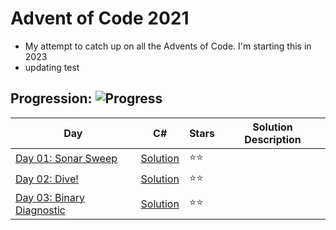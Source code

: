 # Advent of Code 2021
- My attempt to catch up on all the Advents of Code. I'm starting this in 2023 
- updating test

## Progression:  ![Progress](https://progress-bar.dev/3/?scale=25&title=projects&width=240&suffix=/25)


| Day                                                          | C#                            | Stars |  Solution Description |
| ------------------------------------------------------------ | ----------------------------- | ----- | -------------------- |
| [Day 01:  Sonar Sweep](https://adventofcode.com/2021/day/1) | [Solution](./Day01/Program.c) | :star::star: |
| [Day 02:  Dive!](https://adventofcode.com/2021/day/2) | [Solution](./Day02/Program.c) | :star::star: |
| [Day 03:  Binary Diagnostic](https://adventofcode.com/2021/day/3) | [Solution](./Day03/Program.c) | :star::star: |
